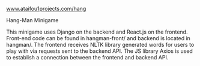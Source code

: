 www.ataifou1projects.com/hang

Hang-Man Minigame

This minigame uses Django on the backend and React.js on the frontend. Front-end code can be found in hangman-front/ and backend is located in hangman/. The frontend receives NLTK library generated words for users to play with via requests sent to the backend API. The JS library Axios is used to establish a connection between the frontend and backend API.